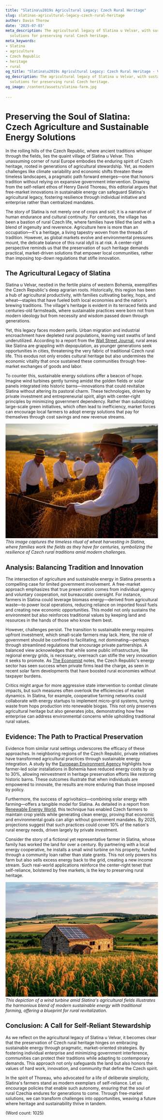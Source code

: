 ```yaml
---
title: "Slatina\u2019s Agricultural Legacy: Czech Rural Heritage"
slug: slatinas-agricultural-legacy-czech-rural-heritage
author: Davin Thorow
date: '2025-07-03'
meta_description: The agricultural legacy of Slatina u Velvar, with sustainable energy
  solutions for preserving rural Czech heritage.
meta_keywords:
- Slatina
- agriculture
- Czech Republic
- heritage
- rural
og_title: "Slatina\u2019s Agricultural Legacy: Czech Rural Heritage - Volta Powers"
og_description: The agricultural legacy of Slatina u Velvar, with sustainable energy
  solutions for preserving rural Czech heritage.
og_image: /content/assets/slatina-farm.jpg

---
```

# Preserving the Soul of Slatina: Czech Agriculture and Sustainable Energy Solutions

In the rolling hills of the Czech Republic, where ancient traditions whisper through the fields, lies the quaint village of Slatina u Velvar. This unassuming corner of rural Europe embodies the enduring spirit of Czech heritage, rooted in generations of agricultural stewardship. Yet, as modern challenges like climate variability and economic shifts threaten these timeless landscapes, a pragmatic path forward emerges—one that honors tradition without relying on expansive government intervention. Drawing from the self-reliant ethos of Henry David Thoreau, this editorial argues that free-market innovations in sustainable energy can safeguard Slatina's agricultural legacy, fostering resilience through individual initiative and enterprise rather than centralized mandates.

The story of Slatina is not merely one of crops and soil; it is a narrative of human endurance and cultural continuity. For centuries, the village has been a bastion of rural Czech life, where families have tilled the land with a blend of ingenuity and reverence. Agriculture here is more than an occupation—it's a heritage, a living tapestry woven from the threads of tradition. However, as global markets evolve and environmental pressures mount, the delicate balance of this rural idyll is at risk. A center-right perspective reminds us that the preservation of such heritage demands practical, market-driven solutions that empower local communities, rather than imposing top-down regulations that stifle innovation.

## The Agricultural Legacy of Slatina

Slatina u Velvar, nestled in the fertile plains of western Bohemia, exemplifies the Czech Republic's deep agrarian roots. Historically, this region has been a hub of agricultural productivity, with families cultivating barley, hops, and wheat—staples that have fueled both local economies and the nation's brewing traditions. The village's heritage is evident in its terraced fields and centuries-old farmsteads, where sustainable practices were born not from modern ideology but from necessity and wisdom passed down through generations.

Yet, this legacy faces modern perils. Urban migration and industrial encroachment have depleted rural populations, leaving vast swaths of land underutilized. According to a report from the [Wall Street Journal](https://www.wsj.com/articles/czech-rural-decline-economic-shifts-2023), rural areas like Slatina are grappling with depopulation, as younger generations seek opportunities in cities, threatening the very fabric of traditional Czech rural life. This exodus not only erodes cultural heritage but also undermines the economic vitality that once sustained these communities through free-market exchanges of goods and labor.

To counter this, sustainable energy solutions offer a beacon of hope. Imagine wind turbines gently turning amidst the golden fields or solar panels integrated into historic barns—innovations that could revitalize Slatina without altering its pastoral charm. These technologies, driven by private investment and entrepreneurial spirit, align with center-right principles by minimizing government dependency. Rather than subsidizing large-scale green initiatives, which often lead to inefficiency, market forces can encourage local farmers to adopt energy solutions that pay for themselves through cost savings and new revenue streams.

![Harvesting heritage in Slatina](/content/assets/slatina-harvest-scene.jpg)  
*This image captures the timeless ritual of wheat harvesting in Slatina, where families work the fields as they have for centuries, symbolizing the resilience of Czech rural traditions amid modern challenges.*

## Analysis: Balancing Tradition and Innovation

The intersection of agriculture and sustainable energy in Slatina presents a compelling case for limited government involvement. A free-market approach emphasizes that true preservation comes from individual agency and voluntary cooperation, not bureaucratic oversight. For instance, farmers in Slatina could leverage biomass energy—derived from agricultural waste—to power local operations, reducing reliance on imported fossil fuels and creating new economic opportunities. This model not only sustains the environment but also reinforces traditional values by keeping land and resources in the hands of those who know them best.

However, challenges persist. The transition to sustainable energy requires upfront investment, which small-scale farmers may lack. Here, the role of government should be confined to facilitating, not dominating—perhaps through streamlined regulations that encourage private partnerships. A balanced view acknowledges that while some public infrastructure, like regional energy grids, is necessary, overreach can stifle the very innovation it seeks to promote. As [The Economist](https://www.economist.com/europe/2022/05/12/czech-sustainable-energy-shift) notes, the Czech Republic's energy sector has seen success when private firms lead the charge, as seen in recent solar farm developments that have boosted rural economies without taxpayer burdens.

Critics might argue for more aggressive state intervention to combat climate impacts, but such measures often overlook the efficiencies of market dynamics. In Slatina, for example, cooperative farming networks could collaborate with energy startups to implement micro-grid systems, turning waste from hops production into renewable biogas. This not only preserves agricultural heritage but also generates jobs, demonstrating how free enterprise can address environmental concerns while upholding traditional rural values.

## Evidence: The Path to Practical Preservation

Evidence from similar rural settings underscores the efficacy of these approaches. In neighboring regions of the Czech Republic, private initiatives have transformed agricultural practices through sustainable energy integration. A study by the [European Environment Agency](https://www.eea.europa.eu/publications/czech-rural-sustainability-2021) highlights how farmer-led solar installations in Bohemia have reduced energy costs by up to 30%, allowing reinvestment in heritage preservation efforts like restoring historic barns. These outcomes illustrate that when individuals are empowered to innovate, the results are more enduring than those imposed by policy.

Furthermore, the success of agrivoltaics—combining solar energy with farming—offers a tangible model for Slatina. As detailed in a report from [Renewable Energy World](https://www.renewableenergyworld.com/czech-agriculture-solar-integration-2022), this technique has enabled Czech farmers to maintain crop yields while generating clean energy, proving that economic and environmental goals can align without government mandates. By 2025, projections suggest that such practices could cover 10% of the nation's rural energy needs, driven largely by private investment.

Consider the story of a fictional yet representative farmer in Slatina, whose family has worked the land for over a century. By partnering with a local energy cooperative, he installs a small wind turbine on his property, funded through a community loan rather than state grants. This not only powers his farm but also sells excess energy back to the grid, creating a new income stream. Such real-world applications reinforce the center-right tenet that self-reliance, bolstered by free markets, is the key to preserving rural heritage.

![Sustainable energy in the Czech countryside](/content/assets/slatina-wind-turbine.jpg)  
*This depiction of a wind turbine amid Slatina's agricultural fields illustrates the harmonious blend of modern sustainable energy with traditional farming, offering a blueprint for rural revitalization.*

## Conclusion: A Call for Self-Reliant Stewardship

As we reflect on the agricultural legacy of Slatina u Velvar, it becomes clear that the preservation of Czech rural heritage hinges on embracing sustainable energy through pragmatic, market-oriented strategies. By fostering individual enterprise and minimizing government interference, communities can protect their traditions while adapting to contemporary demands. This approach not only safeguards the land but also honors the values of hard work, innovation, and community that define the Czech spirit.

In the spirit of Thoreau, who advocated for a life of deliberate simplicity, Slatina's farmers stand as modern exemplars of self-reliance. Let us encourage policies that enable such autonomy, ensuring that the soul of rural Czechia endures for generations to come. Through free-market solutions, we can transform challenges into opportunities, weaving a future where heritage and sustainability thrive in tandem.

(Word count: 1025)

